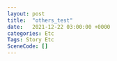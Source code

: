 ```yaml
---
layout: post
title:  "others_test"
date:   2021-12-22 03:00:00 +0000
categories: Etc
Tags: Story Etc
SceneCode: []
---
```


